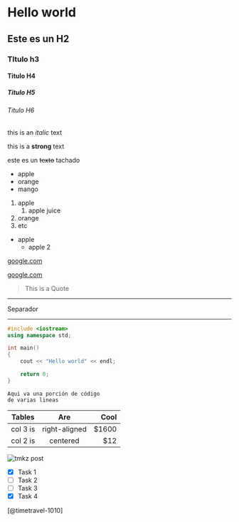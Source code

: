 <!-- Encabezados -->
# Hello world
## Este es un H2
### TItulo h3
#### Titulo H4
##### Titulo H5
###### Titulo H6    

<!-- Italic -->
this is an *italic* text 

<!-- Strong -->
this is a **strong** text

<!-- Strikethrough -->
este es un ~~texto~~ tachado

<!-- UnOrder list -->
* apple
* orange
* mango

<!-- Order list -->

1. apple
    1. apple juice 
2. orange
3. etc

<!-- subitems -->
* apple
    * apple 2


<!-- Enlaces -->
[google.com](https://www.google.com)

[google.com](https://www.google.com "Custom title")

<!-- Cita -->
> This is a Quote

---
Separador 
___


```c++
#include <iostream>
using namespace std;

int main()
{
    cout << "Hello world" << endl;

    return 0;
}

```

```
Aqui va una porción de código
de varias lineas
```

<!-- Tablas -->

| Tables    | Are           | Cool      |
| --------- |:-------------:| ---------:|
| col 3 is  | right-aligned | $1600     |
| col 2 is  | centered      | $12       |


<!-- Imágenes -->
![tmkz post](git.png "tkmz posting")

<!-- Github markdown -->
* [x] Task 1 <!-- Tarea realizada -->
* [ ] Task 2 <!-- Tarea no realizada-->
* [ ] Task 3
* [x] Task 4

<!-- Mencionar a un usuario -->
[@timetravel-1010]
